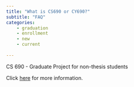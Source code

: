 ```yaml
---
title: "What is CS690 or CY690?"
subtitle: "FAQ"
categories:
    - graduation
    - enrollment
    - new
    - current
    
---
```

CS 690 - Graduate Project for non-thesis students 

Click [here](https://semo-cscy.notion.site/CS-690-Graduate-Project-for-non-thesis-students-e9425270a55449709d02525308a9acf8) for more information.